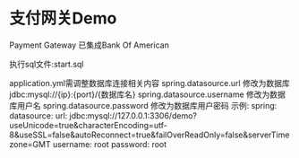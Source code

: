 # 支付网关Demo
Payment Gateway
已集成Bank Of American

执行sql文件:start.sql

application.yml需调整数据库连接相关内容
spring.datasource.url 修改为数据库jdbc:mysql://{ip}:{port}/{数据库名}
spring.datasource.username 修改为数据库用户名
spring.datasource.password 修改为数据库用户密码
示例:
spring:
  datasource:
    url: jdbc:mysql://127.0.0.1:3306/demo?useUnicode=true&characterEncoding=utf-8&useSSL=false&autoReconnect=true&failOverReadOnly=false&serverTimezone=GMT
    username: root
    password: root
